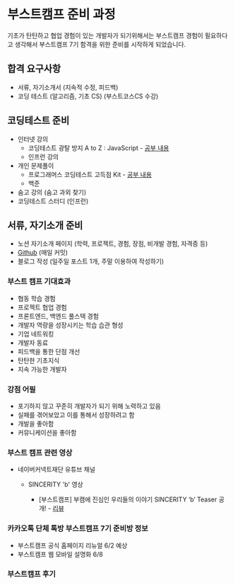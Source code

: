 # 부스트캠프 준비 과정

기초가 탄탄하고 협업 경험이 있는 개발자가 되기위해서는 부스트캠프 경험이 필요하다고 생각해서 부스트캠프 7기 함격을 위한 준비를 시작하게 되었습니다.

## 합격 요구사항

- 서류, 자기소개서 (지속적 수정, 피드백)
- 코딩 테스트 (알고리즘, 기초 CS) (부스트코스CS 수강)

## 코딩테스트 준비

- 인터넷 강의
  - 코딩테스트 광탈 방지 A to Z : JavaScript - [공부 내용](./%EC%9D%B8%ED%84%B0%EB%84%B7%EA%B0%95%EC%9D%98/README.md)
  - 인프런 강의
- 개인 문제풀이
  - 프로그래머스 코딩테스트 고득점 Kit - [공부 내용](./%EA%B0%9C%EC%9D%B8%EB%AC%B8%EC%A0%9C%ED%92%80%EC%9D%B4/README.md)
  - 백준
- 숨고 강의 (숨고 과외 찾기)
- 코딩테스트 스터디 (인프런)

## 서류, 자기소개 준비

- 노션 자기소개 페이지 (학력, 프로젝트, 경험, 장점, 비개발 경험, 자격증 등)
- [Github](https://github.com/peppermintc) (매일 커밋)
- 블로그 작성 (일주일 포스트 1개, 주말 이용하여 작성하기)

### 부스트 캠프 기대효과

- 협동 학습 경험
- 프로젝트 협업 경험
- 프론트엔드, 백엔드 풀스택 경험
- 개발자 역량을 성장시키는 학습 습관 형성
- 기업 네트워킹
- 개발자 동료
- 피드백을 통한 단점 개선
- 탄탄한 기초지식
- 지속 가능한 개발자

### 강점 어필

- 포기하지 않고 꾸준히 개발자가 되기 위해 노력하고 있음
- 실패를 겪어보았고 이를 통해서 성장하려고 함
- 개발을 좋아함
- 커뮤니케이션을 좋아함

### 부스트 캠프 관련 영상

- 네이버커넥트재단 유튜브 채널

  - SINCERITY 'b' 영상

    - [부스트캠프] 부캠에 진심인 우리들의 이야기 SINCERITY ‘b’ Teaser 공개! - [리뷰](./관련영상후기/media_youtube_1.md)

### 카카오톡 단체 톡방 부스트캠프 7기 준비방 정보

- 부스트캠프 공식 홈페이지 리뉴얼 6/2 예상
- 부스트캠프 웹 모바일 설명화 6/8

### 부스트캠프 후기
